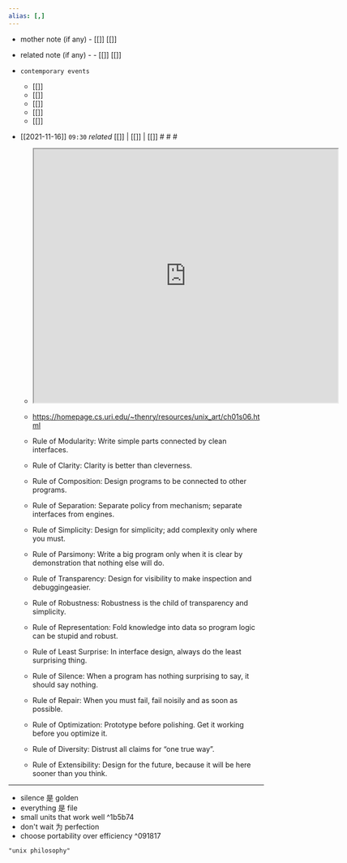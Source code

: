 ```yaml
---
alias: [,]
---
```

- mother note (if any)
		- [[]] [[]]
- related note (if any) -
		- [[]] [[]]
- `contemporary events`
	- [[]]
	- [[]]
	- [[]]
	- [[]]
	- [[]]

- [[2021-11-16]]  `09:30` _related_ [[]] | [[]] | [[]] # # #
	- <iframe src="https://homepage.cs.uri.edu/~thenry/resources/unix_art/ch01s06.html" width="600" height="500" ></iframe>
	- https://homepage.cs.uri.edu/~thenry/resources/unix_art/ch01s06.html
    
    - Rule of Modularity: Write simple parts connected by clean interfaces.
    - Rule of Clarity: Clarity is better than cleverness.
    - Rule of Composition: Design programs to be connected to other programs.
    - Rule of Separation: Separate policy from mechanism; separate interfaces from engines.
    - Rule of Simplicity: Design for simplicity; add complexity only where you must.
    - Rule of Parsimony: Write a big program only when it is clear by demonstration that nothing else will do.
    - Rule of Transparency: Design for visibility to make inspection and debuggingeasier.
    - Rule of Robustness: Robustness is the child of transparency and simplicity.
    - Rule of Representation: Fold knowledge into data so program logic can be stupid and robust.
    - Rule of Least Surprise: In interface design, always do the least surprising thing.
    - Rule of Silence: When a program has nothing surprising to say, it should say nothing.
    - Rule of Repair: When you must fail, fail noisily and as soon as possible.
    - Rule of Optimization: Prototype before polishing. Get it working before you optimize it.
    - Rule of Diversity: Distrust all claims for “one true way”.
    - Rule of Extensibility: Design for the future, because it will be here sooner than you think.

******************
- silence 是 golden
- everything 是 file
- small units that work well ^1b5b74
- don't wait 为 perfection
- choose portability over efficiency ^091817

```query
"unix philosophy"
```